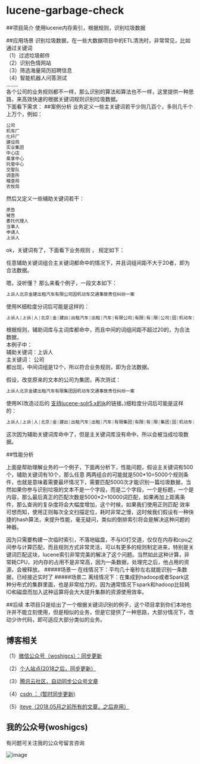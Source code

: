 # lucene-garbage-check
##项目简介
使用lucene内存索引，根据规则，识别垃圾数据

##应用场景
识别垃圾数据，在一些大数据项目中的ETL清洗时，非常常见，比如通过关键词<br/>
（1）过滤垃圾邮件<br/>
（2）识别色情网站<br/>
（3）筛选海量简历招聘信息<br/>
（4）智能机器人问答测试<br/>
........<br/>
各个公司的业务规则都不一样，那么识别的算法和算法也不一样，这里提供一种思路，来高效快速的根据关键词规则识别垃圾数据。
<br/>
下面看下需求：
##案例分析
业务定义一些主关键词若干少则几百个，多则几千个上万个，例如：
```java
公司
机车厂
化纤厂
建设局
实业集团
中心店
桑拿中心
托管中心
交警队
调查所
稽查局
农牧局
```
然后又定义一些辅助关键词若干：
```java
原告
被告
委托代理人
当事人
申请人
上诉人
```

ok，关键词有了，下面看下业务规则 ， 规定如下：

任意辅助关键词组合主关键词都命中的情况下，并且词组间距不大于20者，即为合法数据。

嗯，没听懂？ 那么来看个例子，一段文本如下：
```java
上诉人北京金建出租汽车有限公司因机动车交通事故责任纠纷一案
```
使用IK细粒度分词后可能是这样的：
```java
上诉人|上诉|人|北京|金|建出|出租汽车|出租|汽车|有限公司|有限|有|限|公司|因|机动车|机动|车|交通事故|交通|通事|事故责任|事故|责任|纠纷|一案|
```
根据规则，辅助词库与主词库都命中，而且中间的词组间距不超过20的，为合法数据，<br/>
本例子中：<br/>
辅助关键词：上诉人<br/>
    主关键词：  公司<br/>
都出现，中间词组是12个，所以符合业务规则，即为合法数据。<br/>

假设，改变原来的文本的公司为集团，再次测试：
```java
上诉人北京金建出租汽车有限集团因机动车交通事故责任纠纷一案
```
使用IK(改造过后的 [支持lucene-solr5.x的ik](https://github.com/qindongliang/lucene-ik)的链接。)细粒度分词后可能是这样的：
```java
上诉人|上诉|人|北京|金|建出|出租汽车|出租|汽车|有限集团|有限|有|限|集团|因|机动车|机动|车|交通事故|交通|通事|事故责任|事故|责任|纠纷|一案|
```
这次因为辅助关键词库命中了，但是主关键词库没有命中，所以会被当成垃圾数据。

##性能分析

上面是帮助理解业务的一个例子，下面再分析下，性能问题，假设主关键词有500个，辅助关键词有10个，那么任意
两两组合的可能就是500\*10=5000个规则条件，也就是意味着需要最坏情况下，需要匹配5000次才能识别一篇垃圾数据，当然如果你参与识别垃圾的文本不是一个字段，而是二个字段，一个是标题，一个是内容，那么最后真正的匹配次数是5000\*2=10000词匹配，如果再加上距离条件，那么查询的复杂度将会大幅度增加，这个时候，如果我们使用正则匹配
效率可想而知，使用正则每次全文扫描定位，耗时非常之慢，这时候我们假设有一种快捷的hash算法，来提升性能，毫无疑问，类似的倒排索引将会是解决这种问题的神器。

因为只需要构建一次临时索引，不落地磁盘，不与IO打交道，仅仅在内存和cpu之间参与计算匹配，而且规则方式非常灵活，可以有更多的规则制定进来，特别是关键词匹配这块，lucene索引非常完美的解决了这个问题。当然如此这种计算，非常耗CPU，对内存的占用不是非常高，因为一条数据，处理完之后，他占用的资源，会被释放。
#####场景一
在线情况下：平均几十毫秒左右就能识别一条数据，已经接近实时了
#####场景二
离线情况下：在集成到hadoop或者Spark这种分布式的集群里面，也是非常给力的，因为通常情况下spark和hadoop比较耗IO和磁盘而加入这种运算将会大大提升集群的资源使用效率。

##后续
本项目只是给出了一个根据关键词识别的例子，这个项目拿到你们本地也许并不能立刻使用，但是相似的业务，但是它提供了一种思路，大部分情况下，改动少许代码，即可适应大部分类似的业务。

## 博客相关

（1）[微信公众号（woshigcs）：同步更新](https://github.com/qindongliang/answer_sheet_scan/blob/master/imgs/gcs.jpg)

（2）[个人站点(2018之后，同步更新）](http://8090nixi.com/) 

（3）[腾讯云社区，自动同步公众号文章](<http://qindongliang.iteye.com/>)

（4）[csdn ： (暂时同步更新)](https://blog.csdn.net/u010454030)

（5）[iteye（2018.05月之前所有的文章，之后弃用）](<http://qindongliang.iteye.com/>)  






## 我的公众号(woshigcs)

有问题可关注我的公众号留言咨询

![image](https://github.com/qindongliang/answer_sheet_scan/blob/master/imgs/gcs.jpg)



